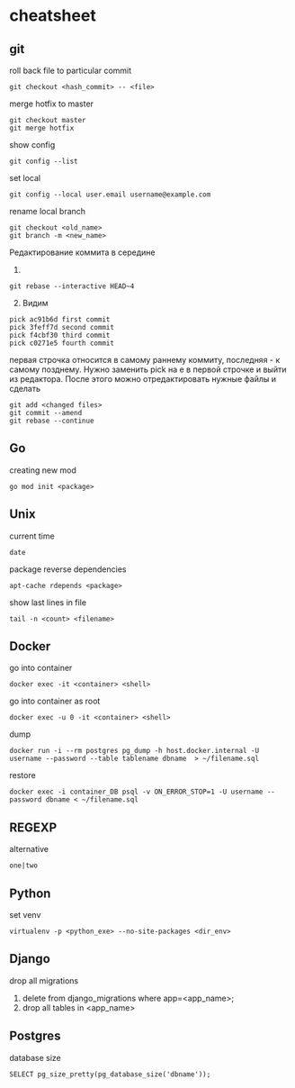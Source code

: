 # cheatsheet
## git
roll back file to particular commit
```
git checkout <hash_commit> -- <file>
```
merge hotfix to master
```
git checkout master
git merge hotfix
```
show config
```
git config --list
```
set local
```
git config --local user.email username@example.com
```
rename local branch
```
git checkout <old_name>
git branch -m <new_name>
```
Редактирование коммита в середине

1.
```
git rebase --interactive HEAD~4
```
2. Видим
```
pick ac91b6d first commit
pick 3feff7d second commit
pick f4cbf30 third commit
pick c0271e5 fourth commit
```
первая строчка относится в самому раннему коммиту, последняя - к самому позднему. Нужно заменить pick на e в первой строчке и выйти из редактора. После этого можно отредактировать нужные файлы и сделать
```
git add <changed files>
git commit --amend
git rebase --continue
```

## Go
creating new mod
```
go mod init <package>
```
## Unix
current time
```
date
```
package reverse dependencies
```
apt-cache rdepends <package>
```
show last lines in file
```
tail -n <count> <filename>
```

## Docker
go into container
```
docker exec -it <container> <shell>
```
go into container as root
```
docker exec -u 0 -it <container> <shell>
```
dump
```
docker run -i --rm postgres pg_dump -h host.docker.internal -U username --password --table tablename dbname  > ~/filename.sql
```
restore
```
docker exec -i container_DB psql -v ON_ERROR_STOP=1 -U username --password dbname < ~/filename.sql
```
## REGEXP
alternative
```
one|two
```
## Python
set venv
```
virtualenv -p <python_exe> --no-site-packages <dir_env>
```
## Django
drop all migrations
1. delete from django_migrations where app=<app_name>;
2. drop all tables in <app_name>

## Postgres
database size
```
SELECT pg_size_pretty(pg_database_size('dbname'));
```
